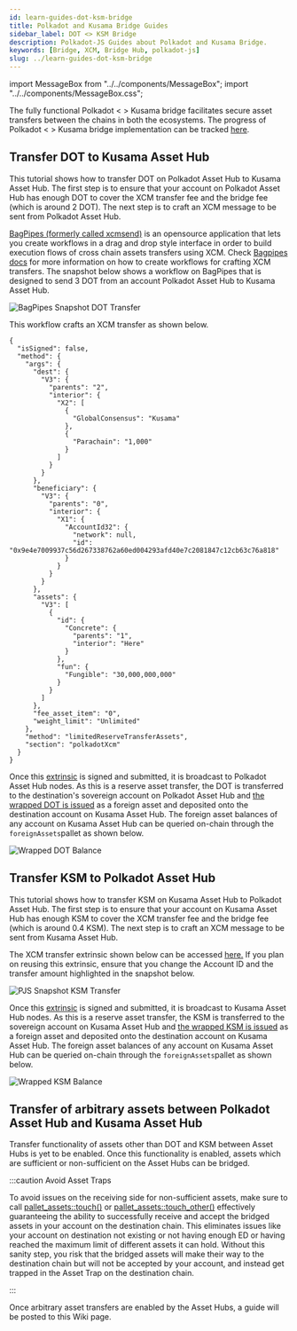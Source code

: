 ```yaml
---
id: learn-guides-dot-ksm-bridge
title: Polkadot and Kusama Bridge Guides
sidebar_label: DOT <> KSM Bridge
description: Polkadot-JS Guides about Polkadot and Kusama Bridge.
keywords: [Bridge, XCM, Bridge Hub, polkadot-js]
slug: ../learn-guides-dot-ksm-bridge
---
```


import MessageBox from "../../components/MessageBox"; import "../../components/MessageBox.css";

<MessageBox message="Polkadot-JS is for developers and power users only. If you need help using the
[Polkadot-JS UI](../general/polkadotjs-ui.md), you can contact the
[Polkadot Support Team](https://support.polkadot.network/support/home). For more user-friendly tools
see the [wallets](./wallets-index), [apps](./apps-index) and [dashboard](./dashboards-index) pages." />

The fully functional Polkadot < > Kusama bridge facilitates secure asset transfers between the
chains in both the ecosystems. The progress of Polkadot < > Kusama bridge implementation can be
tracked [here](https://forum.polkadot.network/t/polkadot-kusama-bridge/2971/1).

## Transfer DOT to Kusama Asset Hub

This tutorial shows how to transfer DOT on Polkadot Asset Hub to Kusama Asset Hub. The first step is
to ensure that your account on Polkadot Asset Hub has enough DOT to cover the XCM transfer fee and
the bridge fee (which is around 2 DOT). The next step is to craft an XCM message to be sent from
Polkadot Asset Hub.

[BagPipes (formerly called xcmsend)](https://xcmsend.com/#/builder) is an opensource application
that lets you create workflows in a drag and drop style interface in order to build execution flows
of cross chain assets transfers using XCM. Check
[Bagpipes docs](https://xcmsend.github.io/workflows/dotksm.html) for more information on how to
create workflows for crafting XCM transfers. The snapshot below shows a workflow on BagPipes that is
designed to send 3 DOT from an account Polkadot Asset Hub to Kusama Asset Hub.

![BagPipes Snapshot DOT Transfer](../assets/bridge-hub/PAH-to-KAH-DOT-transfer.png)

This workflow crafts an XCM transfer as shown below.

```
{
  "isSigned": false,
  "method": {
    "args": {
      "dest": {
        "V3": {
          "parents": "2",
          "interior": {
            "X2": [
              {
                "GlobalConsensus": "Kusama"
              },
              {
                "Parachain": "1,000"
              }
            ]
          }
        }
      },
      "beneficiary": {
        "V3": {
          "parents": "0",
          "interior": {
            "X1": {
              "AccountId32": {
                "network": null,
                "id": "0x9e4e7009937c56d267338762a60ed004293afd40e7c2081847c12cb63c76a818"
              }
            }
          }
        }
      },
      "assets": {
        "V3": [
          {
            "id": {
              "Concrete": {
                "parents": "1",
                "interior": "Here"
              }
            },
            "fun": {
              "Fungible": "30,000,000,000"
            }
          }
        ]
      },
      "fee_asset_item": "0",
      "weight_limit": "Unlimited"
    },
    "method": "limitedReserveTransferAssets",
    "section": "polkadotXcm"
  }
}
```

Once this [extrinsic](https://assethub-polkadot.subscan.io/extrinsic/6028374-2) is signed and
submitted, it is broadcast to Polkadot Asset Hub nodes. As this is a reserve asset transfer, the DOT
is transferred to the destination's sovereign account on Polkadot Asset Hub and
[the wrapped DOT is issued](https://assethub-kusama.subscan.io/extrinsic/6758392-0?event=6758392-1)
as a foreign asset and deposited onto the destination account on Kusama Asset Hub. The foreign asset
balances of any account on Kusama Asset Hub can be queried on-chain through the
`foreignAssets`pallet as shown below.

![Wrapped DOT Balance](../assets/bridge-hub/KAH-DOT-Balance.png)

## Transfer KSM to Polkadot Asset Hub

This tutorial shows how to transfer KSM on Kusama Asset Hub to Polkadot Asset Hub. The first step is
to ensure that your account on Kusama Asset Hub has enough KSM to cover the XCM transfer fee and the
bridge fee (which is around 0.4 KSM). The next step is to craft an XCM message to be sent from
Kusama Asset Hub.

The XCM transfer extrinsic shown below can be accessed
[here.](https://polkadot.js.org/apps/?rpc=wss%3A%2F%2Fkusama-asset-hub-rpc.polkadot.io#/extrinsics/decode/0x1f08030202090200a10f03000101008479c8ea5480acca5a847133cd97a87801b6e698a98f2eab0e8e9d5c51b14a33030400010000070088526a740000000000)
If you plan on reusing this extrinsic, ensure that you change the Account ID and the transfer amount
highlighted in the snapshot below.

![PJS Snapshot KSM Transfer](../assets/bridge-hub/KAH-PAH-KSM-Transfer-PJS-Extrinsic.png)

Once this [extrinsic](https://assethub-kusama.subscan.io/extrinsic/6761480-2) is signed and
submitted, it is broadcast to Kusama Asset Hub nodes. As this is a reserve asset transfer, the KSM
is transferred to the sovereign account on Kusama Asset Hub and
[the wrapped KSM is issued](https://assethub-polkadot.subscan.io/extrinsic/6031467-0?event=6031467-6)
as a foreign asset and deposited onto the destination account on Kusama Asset Hub. The foreign asset
balances of any account on Kusama Asset Hub can be queried on-chain through the
`foreignAssets`pallet as shown below.

![Wrapped KSM Balance](../assets/bridge-hub/PAH-KSM-Balance.png)

## Transfer of arbitrary assets between Polkadot Asset Hub and Kusama Asset Hub

Transfer functionality of assets other than DOT and KSM between Asset Hubs is yet to be enabled.
Once this functionality is enabled, assets which are sufficient or non-sufficient on the Asset Hubs
can be bridged.

:::caution Avoid Asset Traps

To avoid issues on the receiving side for non-sufficient assets, make sure to call
[pallet_assets::touch()](https://github.com/paritytech/polkadot-sdk/blob/0ef37c75401b78b61ed35ce27af8b964da27bb3c/substrate/frame/assets/src/lib.rs#L1531)
or
[pallet_assets::touch_other()](https://github.com/paritytech/polkadot-sdk/blob/0ef37c75401b78b61ed35ce27af8b964da27bb3c/substrate/frame/assets/src/lib.rs#L1616)
effectively guaranteeing the ability to successfully receive and accept the bridged assets in your
account on the destination chain. This eliminates issues like your account on destination not
existing or not having enough ED or having reached the maximum limit of different assets it can
hold. Without this sanity step, you risk that the bridged assets will make their way to the
destination chain but will not be accepted by your account, and instead get trapped in the Asset
Trap on the destination chain.

:::

Once arbitrary asset transfers are enabled by the Asset Hubs, a guide will be posted to this Wiki
page.
